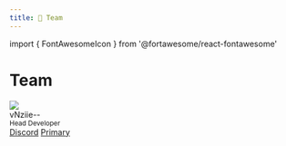 ```yaml
---
title: 👑 Team
---
```


import { FontAwesomeIcon } from '@fortawesome/react-fontawesome'

# Team

<div class="card-demo">
  <div class="card">
    <div class="card__header">
      <div class="avatar">
        <img
          class="avatar__photo"
          src="https://r.nziie.xyz/avatar" />
        <div class="avatar__intro">
          <div class="avatar__name">vNziie--</div>
          <small class="avatar__subtitle">
            Head Developer
          </small>
        </div>
      </div>
    </div>
    <div class="card__footer">
      <div class="button-group button-group--block">
        <a class="button button--primary" href="#url"><FontAwesomeIcon icon="fa-brands fa-discord" /> Discord</a>
        <a class="button button--primary" href="#url">Primary</a>
      </div>
    </div>
  </div>
</div>
